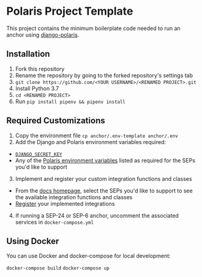 # Polaris Project Template

This project contains the minimum boilerplate code needed to run an anchor using [django-polaris](https://https://github.com/stellar/django-polaris).

## Installation

1. Fork this repository
2. Rename the repository by going to the forked repository's settings tab
3. `git clone https://github.com/<YOUR USERNAME>/<RENAMED PROJECT>.git`
4. Install Python 3.7
5. `cd <RENAMED PROJECT>`
6. Run `pip install pipenv && pipenv install`

## Required Customizations

1. Copy the environment file `cp anchor/.env-template anchor/.env`
2. Add the Django and Polaris environment variables required:
  - [`DJANGO_SECRET_KEY`](https://docs.djangoproject.com/en/2.2/ref/settings/#std:setting-SECRET_KEY)
  - Any of the [Polaris environment variables](https://django-polaris.readthedocs.io/en/v1.6.0/#environment-variables) listed as required for the SEPs you'd like to support
3. Implement and register your custom integration functions and classes
  - From the [docs homepage](https://django-polaris.readthedocs.io/en/v1.6.0/), select the SEPs you'd like to support to see the available integration functions and classes
  - [Register](https://django-polaris.readthedocs.io/en/v1.6.0/register_integrations/index.html) your implemented integrations
4. If running a SEP-24 or SEP-6 anchor, uncomment the associated services in `docker-compose.yml`


## Using Docker

You can use Docker and docker-compose for local development:

`docker-compose build`
`docker-compose up`


